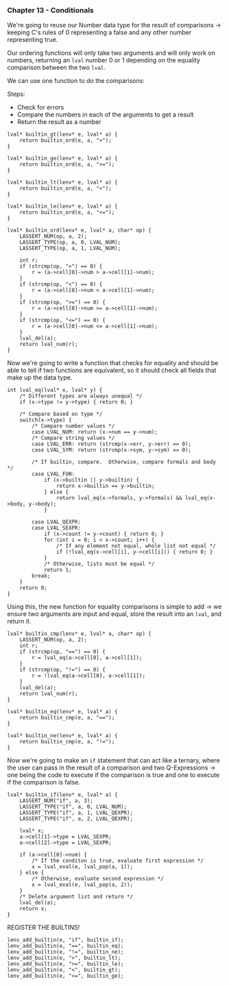 ### Chapter 13 - Conditionals

We're going to reuse our Number data type for the result of comparisons -> keeping C's rules of 0 representing a false and any other number representing true.

Our ordering functions will only take two arguments and will only work on numbers, returning an `lval` number 0 or 1 depending on the equality comparison between the two `lval`.

We can use one function to do the comparisons:

Steps:

- Check for errors
- Compare the numbers in each of the arguments to get a result
- Return the result as a number

```
lval* builtin_gt(lenv* e, lval* a) {
    return builtin_ord(e, a, ">");
}

lval* builtin_ge(lenv* e, lval* a) {
    return builtin_ord(e, a, ">=");
}

lval* builtin_lt(lenv* e, lval* a) {
    return builtin_ord(e, a, "<");
}

lval* builtin_le(lenv* e, lval* a) {
    return builtin_ord(e, a, "<=");
}

lval* builtin_ord(lenv* e, lval* a, char* op) {
    LASSERT_NUM(op, a, 2);
    LASSERT_TYPE(op, a, 0, LVAL_NUM);
    LASSERT_TYPE(op, a, 1, LVAL_NUM);

    int r;
    if (strcmp(op, ">") == 0) {
        r = (a->cell[0]->num > a->cell[1]->num);
    }
    if (strcmp(op, "<") == 0) {
        r = (a->cell[0]->num < a->cell[1]->num);
    }
    if (strcmp(op, ">=") == 0) {
        r = (a->cell[0]->num >= a->cell[1]->num);
    }
    if (strcmp(op, "<=") == 0) {
        r = (a->cell[0]->num <= a->cell[1]->num);
    }
    lval_del(a);
    return lval_num(r);
}
```

Now we're going to write a function that checks for equality and should be able to tell if two functions are equivalent, so it should check all fields that make up the data type.

```
int lval_eq(lval* x, lval* y) {
    /* Different types are always unequal */
    if (x->type != y->type) { return 0; }

    /* Compare based on type */
    switch(x->type) {
        /* Compare number values */
        case LVAL_NUM: return (x->num == y->num);
        /* Compare string values */
        case LVAL_ERR: return (strcmp(x->err, y->err) == 0);
        case LVAL_SYM: return (strcmp(x->sym, y->sym) == 0);

        /* If builtin, compare.  Otherwise, compare formals and body */
        case LVAL_FUN:
            if (x->builtin || y->builtin) {
                return x->builtin == y->builtin;
            } else {
                return lval_eq(x->formals, y->formals) && lval_eq(x->body, y->body);
            }

        case LVAL_QEXPR:
        case LVAL_SEXPR:
            if (x->count != y->count) { return 0; }
            for (int i = 0; i < x->count; i++) {
                /* If any element not equal, whole list not equal */
                if (!lval_eq(x->cell[i], y->cell[i])) { return 0; }
            }
            /* Otherwise, lists must be equal */
            return 1;
        break;
    }
    return 0;
}
```

Using this, the new function for equality comparisons is simple to add -> we ensure two arguments are input and equal, store the result into an `lval`, and return it.

```
lval* builtin_cmp(lenv* e, lval* a, char* op) {
    LASSERT_NUM(op, a, 2);
    int r;
    if (strcmp(op, "==") == 0) {
        r = lval_eq(a->cell[0], a->cell[1]);
    }
    if (strcmp(op, "!=") == 0) {
        r = !lval_eq(a->cell[0], a->cell[1]);
    }
    lval_del(a);
    return lval_num(r);
}

lval* builtin_eq(lenv* e, lval* a) {
    return builtin_cmp(e, a, "==");
}

lval* builtin_ne(lenv* e, lval* a) {
    return builtin_cmp(e, a, "!=");
}
```

Now we're going to make an `if` statement that can act like a ternary, where the user can pass in the result of a comparison and two Q-Expressions -> one being the code to execute if the comparison is true and one to execute if the comparison is false.

```
lval* builtin_if(lenv* e, lval* a) {
    LASSERT_NUM("if", a, 3);
    LASSERT_TYPE("if", a, 0, LVAL_NUM);
    LASSERT_TYPE("if", a, 1, LVAL_QEXPR);
    LASSERT_TYPE("if", a, 2, LVAL_QEXPR);

    lval* x;
    a->cell[1]->type = LVAL_SEXPR;
    a->cell[2]->type = LVAL_SEXPR;

    if (a->cell[0]->num) {
        /* If the conditon is true, evaluate first expression */
        x = lval_eval(e, lval_pop(a, 1));
    } else {
        /* Otherwise, evaluate second expression */
        x = lval_eval(e, lval_pop(a, 2));
    }
    /* Delete argument list and return */
    lval_del(a);
    return x;
}
```

REGISTER THE BUILTINS!

```
lenv_add_builtin(e, "if", builtin_if);
lenv_add_builtin(e, "==", builtin_eq);
lenv_add_builtin(e, "!=", builtin_ne);
lenv_add_builtin(e, ">", builtin_lt);
lenv_add_builtin(e, ">=", builtin_le);
lenv_add_builtin(e, "<", builtin_gt);
lenv_add_builtin(e, "<=", builtin_ge);
```
